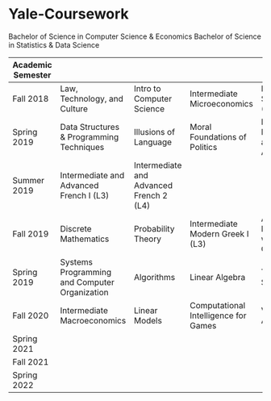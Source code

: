 # Yale-Coursework
Bachelor of Science in Computer Science & Economics
Bachelor of Science in Statistics & Data Science

| Academic Semester |                                               |                                         |                                  |                                     |                                 |               |
|-------------------|-----------------------------------------------|-----------------------------------------|----------------------------------|-------------------------------------|---------------------------------|---------------|
| Fall 2018         | Law, Technology, and Culture                  | Intro to Computer Science               | Intermediate Microeconomics      | Legal Spanish (L5)                  |                                 |               |
| Spring 2019       | Data Structures & Programming Techniques      | Illusions of Language                   | Moral Foundations of Politics    | Data Exploration and Analysis       | Intro to Psychology             |               |
| Summer 2019       | Intermediate and Advanced French I (L3)       | Intermediate and Advanced French 2 (L4) |                                  |                                     |                                 |               |
| Fall 2019         | Discrete Mathematics                          | Probability Theory                      | Intermediate Modern Greek I (L3) | African Encounters with Colonialism |                                 |               |
| Spring 2019       | Systems Programming and Computer Organization | Algorithms                              | Linear Algebra                   | Theory of Statistics                | Global Warming: Climate Physics | Writing Humor |
| Fall 2020         | Intermediate Macroeconomics | Linear Models |  Computational Intelligence for Games     | Vector Analysis             |                                 |               |
| Spring 2021       |                                               |                                         |                                  |                                     |                                 |               |
| Fall 2021         |                                               |                                         |                                  |                                     |                                 |               |
| Spring 2022       |                                               |                                         |                                  |                                     |                                 |               |
